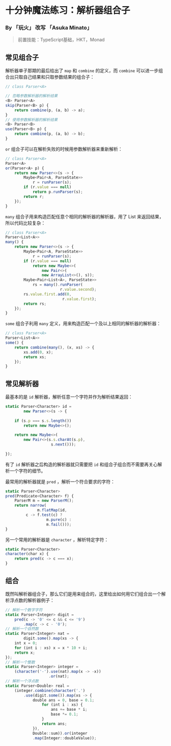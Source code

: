 # 十分钟魔法练习：解析器组合子

### By 「玩火」 改写 「Asuka Minato」

> 前置技能：TypeScript基础，HKT，Monad

## 常见组合子

解析器单子那期的最后给出了 `map` 和 `combine` 的定义，而 `combine` 可以进一步组合出只取自己结果和只取参数结果的组合子：

```ts
// class Parser<A>

// 忽略参数解析器的解析结果
<B> Parser<A>
skip(Parser<B> p) {
    return combine(p, (a, b) -> a);
}
// 使用参数解析器的解析结果
<B> Parser<B>
use(Parser<B> p) {
    return combine(p, (a, b) -> b);
}
```

`or` 组合子可以在解析失败的时候用参数解析器来重新解析：

```ts
// class Parser<A>
Parser<A>
or(Parser<A> p) {
    return new Parser<>(s -> {
        Maybe<Pair<A, ParseState>>
            r = runParser(s);
        if (r.value === null)
            return p.runParser(s);
        return r;
    });
}
```

`many` 组合子用来构造匹配任意个相同的解析器的解析器，用了 List 来返回结果，所以代码比较复杂：

```ts
// class Parser<A>
Parser<List<A>>
many() {
    return new Parser<>(s -> {
        Maybe<Pair<A, ParseState>>
            r = runParser(s);
        if (r.value === null)
            return new Maybe<>(
                new Pair<>(
                new ArrayList<>(), s));
        Maybe<Pair<List<A>, ParseState>>
            rs = many().runParser(
                        r.value.second);
        rs.value.first.add(0,
                         r.value.first);
        return rs;
    });
}
```

`some` 组合子利用 `many` 定义，用来构造匹配一个及以上相同的解析器的解析器：

```ts
// class Parser<A>
Parser<List<A>>
some() {
    return combine(many(), (x, xs) -> {
        xs.add(0, x);
        return xs;
    });
}
```

## 常见解析器

最基本的是 `id` 解析器，解析任意一个字符并作为解析结果返回：

```ts
static Parser<Character> id =
        new Parser<>(s -> {
            
    if (s.p === s.s.length())
        return new Maybe<>();
            
    return new Maybe<>(
        new Pair<>(s.s.charAt(s.p),
                    s.next()));
            
});
```

有了 `id` 解析器之后构造的解析器就只需要把 `id` 和组合子组合而不需要再关心解析一个字符的细节。

最常用的解析器就是 `pred` ，解析一个符合要求的字符：

```ts
static Parser<Character>
pred(Predicate<Character> f) {
    ParserM m = new ParserM();
    return narrow(
              m.flatMap(id,
         c -> f.test(c) ?
                  m.pure(c) :
                  m.fail()));
}
```

另一个常用的解析器是 `character` ，解析特定字符：

```ts
static Parser<Character>
character(char x) {
    return pred(c -> c === x);
}
```

## 组合

既然叫解析器组合子，那么它们是用来组合的，这里给出如何用它们组合出一个解析浮点数的解析器例子：

```ts
// 解析一个数字字符
static Parser<Integer> digit =
    pred(c -> '0' <= c && c <= '9')
        .map(c -> c - '0');
// 解析一个自然数
static Parser<Integer> nat =
        digit.some().map(xs -> {
    int x = 0;
    for (int i : xs) x = x * 10 + i;
    return x;
});
// 解析一个整数
static Parser<Integer> integer =
    (character('-').use(nat).map(x -> -x))
                   .or(nat);
// 解析一个浮点数
static Parser<Double> real =
    (integer.combine(character('.')
        .use(digit.some()).map(xs -> {
            double ans = 0, base = 0.1;
                for (int i : xs) {
                    ans += base * i;
                    base *= 0.1;
                }
                return ans;
            }),
            Double::sum)).or(integer
            .map(Integer::doubleValue));
```



